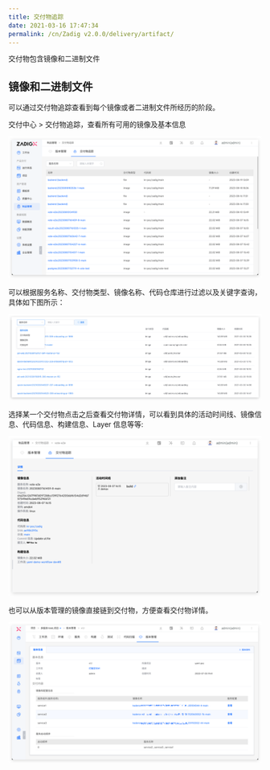 ```yaml
---
title: 交付物追踪
date: 2021-03-16 17:47:34
permalink: /cn/Zadig v2.0.0/delivery/artifact/
---
```


交付物包含镜像和二进制文件

## 镜像和二进制文件

可以通过交付物追踪查看到每个镜像或者二进制文件所经历的阶段。

交付中心 > 交付物追踪，查看所有可用的镜像及基本信息

![交付物追踪](../../../../_images/artifact_list.png '交付物追踪')

可以根据服务名称、交付物类型、镜像名称、代码仓库进行过滤以及关键字查询，具体如下图所示：

![交付物追踪](../../../../_images/artifact_list_filter.png '交付物追踪')

选择某一个交付物点击之后查看交付物详情，可以看到具体的活动时间线、镜像信息、代码信息、构建信息、Layer 信息等等:

![交付物追踪](../../../../_images/artifact_detail.png '交付物追踪')

也可以从版本管理的镜像直接链到交付物，方便查看交付物详情。

![交付物追踪](../../../../_images/version_link_artifact.png '交付物追踪')
